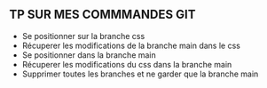 ## TP SUR MES COMMMANDES GIT
- Se positionner sur la branche css
- Récuperer les modifications de la branche main dans le css
- Se positionner dans la branche main
- Récuperer les modifications du css dans la branche main
- Supprimer toutes les branches et ne garder que la branche main

